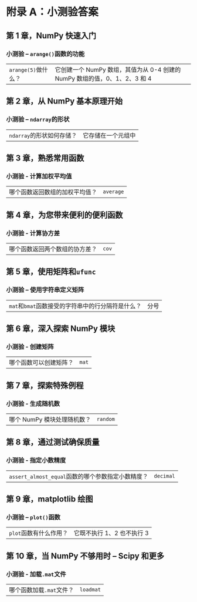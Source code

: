 # 附录 A：小测验答案

## 第 1 章，NumPy 快速入门

### 小测验 –  `arange()`函数的功能

| | |
| --- | --- |
| `arange(5)`做什么？ | 它创建一个 NumPy 数组，其值为从 0-4 创建的 NumPy 数组的值，0、1、2、3 和 4 |

## 第 2 章，从 NumPy 基本原理开始

### 小测验 –  `ndarray`的形状

| | |
| --- | --- |
| `ndarray`的形状如何存储？ | 它存储在一个元组中 |

## 第 3 章，熟悉常用函数

### 小测验 - 计算加权平均值

| | |
| --- | --- |
| 哪个函数返回数组的加权平均值？ | `average` |

## 第 4 章，为您带来便利的便利函数

### 小测验 - 计算协方差

| | |
| --- | --- |
| 哪个函数返回两个数组的协方差？ | `cov` |

## 第 5 章，使用矩阵和`ufunc`

### 小测验 – 使用字符串定义矩阵

| | |
| --- | --- |
| `mat`和`bmat`函数接受的字符串中的行分隔符是什么？ | 分号 |

## 第 6 章，深入探索 NumPy 模块

### 小测验 - 创建矩阵

| | |
| --- | --- |
| 哪个函数可以创建矩阵？ | `mat` |

## 第 7 章，探索特殊例程

### 小测验 - 生成随机数

| | |
| --- | --- |
| 哪个 NumPy 模块处理随机数？ | `random` |

## 第 8 章，通过测试确保质量

### 小测验 - 指定小数精度

| | |
| --- | --- |
| `assert_almost_equal`函数的哪个参数指定小数精度？ | `decimal` |

## 第 9 章，matplotlib 绘图

### 小测验 –  `plot()`函数

| | |
| --- | --- |
| `plot`函数有什么作用？ | 它既不执行 1、2 也不执行 3 |

## 第 10 章，当 NumPy 不够用时 – Scipy 和更多

### 小测验 - 加载`.mat`文件

| | |
| --- | --- |
| 哪个函数加载`.mat`文件？ | `loadmat` |